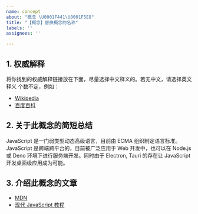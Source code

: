 ```yaml
---
name: concept
about: "概念 \U0001F441️‍\U0001F5E8️"
title: "【概念】替换概念的名称"
labels: ''
assignees: ''

---
```


## 1. 权威解释

<!-- 替换你的内容 -->

将你找到的权威解释链接放在下面，尽量选择中文释义的。若无中文，请选择英文释义
个数不定，例如：

- [Wikipedia](https://zh.wikipedia.org/wiki/JavaScript)
- [百度百科](https://baike.baidu.com/item/JavaScript)

## 2. 关于此概念的简短总结

<!-- 替换你的内容 -->

JavaScript 是一门弱类型动态高级语言，目前由 ECMA 组织制定语言标准。
JavaScript 是跨端跨平台的，目前被广泛应用于 Web 开发中，也可以在 Node.js 或 Deno 环境下进行服务端开发。同时由于 Electron, Tauri 的存在让 JavaScript 开发桌面级应用成为可能。

## 3. 介绍此概念的文章

<!-- 如何存在，可引用 -->

- [MDN](https://developer.mozilla.org/zh-CN/docs/Learn/JavaScript)
- [现代 JavaScript 教程](https://javascript.info/)
